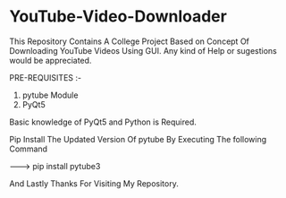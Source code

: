 # YouTube-Video-Downloader
This Repository Contains A College Project Based on Concept Of Downloading YouTube Videos Using GUI.
Any kind of Help or sugestions would be appreciated.

PRE-REQUISITES :-

1) pytube Module
2) PyQt5

Basic knowledge of PyQt5 and Python is Required.

Pip Install The Updated Version Of pytube By Executing The following Command 

---> pip install pytube3 

And Lastly Thanks For Visiting My Repository.
